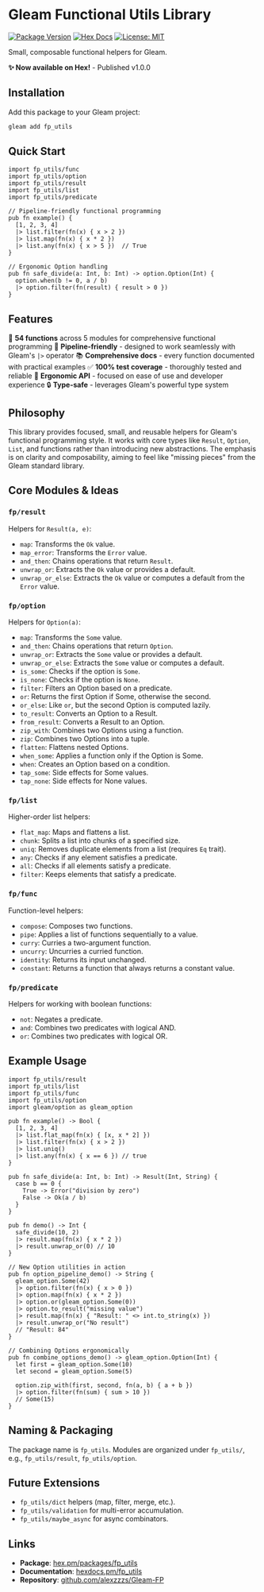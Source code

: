 # Gleam Functional Utils Library

[![Package Version](https://img.shields.io/hexpm/v/fp_utils)](https://hex.pm/packages/fp_utils)
[![Hex Docs](https://img.shields.io/badge/hex-docs-ffaff3)](https://hexdocs.pm/fp_utils/)
[![License: MIT](https://img.shields.io/badge/License-MIT-yellow.svg)](https://opensource.org/licenses/MIT)

Small, composable functional helpers for Gleam.

**✨ Now available on Hex!** - Published v1.0.0

## Installation

Add this package to your Gleam project:

```sh
gleam add fp_utils
```

## Quick Start

```gleam
import fp_utils/func
import fp_utils/option
import fp_utils/result
import fp_utils/list
import fp_utils/predicate

// Pipeline-friendly functional programming
pub fn example() {
  [1, 2, 3, 4]
  |> list.filter(fn(x) { x > 2 })
  |> list.map(fn(x) { x * 2 })
  |> list.any(fn(x) { x > 5 })  // True
}

// Ergonomic Option handling
pub fn safe_divide(a: Int, b: Int) -> option.Option(Int) {
  option.when(b != 0, a / b)
  |> option.filter(fn(result) { result > 0 })
}
```

## Features

🚀 **54 functions** across 5 modules for comprehensive functional programming
🔧 **Pipeline-friendly** - designed to work seamlessly with Gleam's `|>` operator
📚 **Comprehensive docs** - every function documented with practical examples
✅ **100% test coverage** - thoroughly tested and reliable
🎯 **Ergonomic API** - focused on ease of use and developer experience
🔒 **Type-safe** - leverages Gleam's powerful type system

## Philosophy

This library provides focused, small, and reusable helpers for Gleam's functional programming style. It works with core types like `Result`, `Option`, `List`, and functions rather than introducing new abstractions. The emphasis is on clarity and composability, aiming to feel like "missing pieces" from the Gleam standard library.

## Core Modules & Ideas

### `fp/result`
Helpers for `Result(a, e)`:
- `map`: Transforms the `Ok` value.
- `map_error`: Transforms the `Error` value.
- `and_then`: Chains operations that return `Result`.
- `unwrap_or`: Extracts the `Ok` value or provides a default.
- `unwrap_or_else`: Extracts the `Ok` value or computes a default from the `Error` value.

### `fp/option`
Helpers for `Option(a)`:
- `map`: Transforms the `Some` value.
- `and_then`: Chains operations that return `Option`.
- `unwrap_or`: Extracts the `Some` value or provides a default.
- `unwrap_or_else`: Extracts the `Some` value or computes a default.
- `is_some`: Checks if the option is `Some`.
- `is_none`: Checks if the option is `None`.
- `filter`: Filters an Option based on a predicate.
- `or`: Returns the first Option if Some, otherwise the second.
- `or_else`: Like `or`, but the second Option is computed lazily.
- `to_result`: Converts an Option to a Result.
- `from_result`: Converts a Result to an Option.
- `zip_with`: Combines two Options using a function.
- `zip`: Combines two Options into a tuple.
- `flatten`: Flattens nested Options.
- `when_some`: Applies a function only if the Option is Some.
- `when`: Creates an Option based on a condition.
- `tap_some`: Side effects for Some values.
- `tap_none`: Side effects for None values.

### `fp/list`
Higher-order list helpers:
- `flat_map`: Maps and flattens a list.
- `chunk`: Splits a list into chunks of a specified size.
- `uniq`: Removes duplicate elements from a list (requires `Eq` trait).
- `any`: Checks if any element satisfies a predicate.
- `all`: Checks if all elements satisfy a predicate.
- `filter`: Keeps elements that satisfy a predicate.

### `fp/func`
Function-level helpers:
- `compose`: Composes two functions.
- `pipe`: Applies a list of functions sequentially to a value.
- `curry`: Curries a two-argument function.
- `uncurry`: Uncurries a curried function.
- `identity`: Returns its input unchanged.
- `constant`: Returns a function that always returns a constant value.

### `fp/predicate`
Helpers for working with boolean functions:
- `not`: Negates a predicate.
- `and`: Combines two predicates with logical AND.
- `or`: Combines two predicates with logical OR.

## Example Usage

```gleam
import fp_utils/result
import fp_utils/list
import fp_utils/func
import fp_utils/option
import gleam/option as gleam_option

pub fn example() -> Bool {
  [1, 2, 3, 4]
  |> list.flat_map(fn(x) { [x, x * 2] })
  |> list.filter(fn(x) { x > 2 })
  |> list.uniq()
  |> list.any(fn(x) { x == 6 }) // true
}

pub fn safe_divide(a: Int, b: Int) -> Result(Int, String) {
  case b == 0 {
    True -> Error("division by zero")
    False -> Ok(a / b)
  }
}

pub fn demo() -> Int {
  safe_divide(10, 2)
  |> result.map(fn(x) { x * 2 })
  |> result.unwrap_or(0) // 10
}

// New Option utilities in action
pub fn option_pipeline_demo() -> String {
  gleam_option.Some(42)
  |> option.filter(fn(x) { x > 0 })
  |> option.map(fn(x) { x * 2 })
  |> option.or(gleam_option.Some(0))
  |> option.to_result("missing value")
  |> result.map(fn(x) { "Result: " <> int.to_string(x) })
  |> result.unwrap_or("No result")
  // "Result: 84"
}

// Combining Options ergonomically
pub fn combine_options_demo() -> gleam_option.Option(Int) {
  let first = gleam_option.Some(10)
  let second = gleam_option.Some(5)

  option.zip_with(first, second, fn(a, b) { a + b })
  |> option.filter(fn(sum) { sum > 10 })
  // Some(15)
}
```

## Naming & Packaging

The package name is `fp_utils`.
Modules are organized under `fp_utils/`, e.g., `fp_utils/result`, `fp_utils/option`.

## Future Extensions

- `fp_utils/dict` helpers (map, filter, merge, etc.).
- `fp_utils/validation` for multi-error accumulation.
- `fp_utils/maybe_async` for async combinators.

## Links

- **Package**: [hex.pm/packages/fp_utils](https://hex.pm/packages/fp_utils)
- **Documentation**: [hexdocs.pm/fp_utils](https://hexdocs.pm/fp_utils/)
- **Repository**: [github.com/alexzzzs/Gleam-FP](https://github.com/alexzzzs/Gleam-FP)